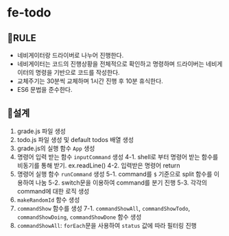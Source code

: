 # fe-todo

## 📌RULE

- 네비게이터랑 드라이버로 나누어 진행한다.
- 네비게이터는 코드의 진행상황을 전체적으로 확인하고 명령하며 드라이버는 네비게이터의 명령을 기반으로 코드를 작성한다.
- 교체주기는 30분씩 교체하며 1시간 진행 후 10분 휴식한다.
- ES6 문법을 준수한다.

## 📌설계

1. grade.js 파일 생성
2. todo.js 파일 생성 및 default todos 배열 생성
3. grade.js의 실행 함수 `App` 생성
4. 명령어 입력 받는 함수 `inputCommand` 생성
   4-1. shell로 부터 명령어 받는 함수를 비동기를 통해 받기. ex.readLine()
   4-2. 입력받은 명령어 return
5. 명령어 실행 함수 `runCommand` 생성
   5-1. command를 `$` 기준으로 split 함수를 이용하여 나눔
   5-2. switch문을 이용하여 command를 분기 진행
   5-3. 각각의 command에 대한 로직 생성
6. `makeRandomId` 함수 생성
7. `commandShow` 함수를 생성
   7-1. `commandShowAll`, `commandShowTodo`, `commandShowDoing`, `commandShowDone` 함수 생성
8. `commandShowAll`: `forEach`문을 사용하여 `status` 값에 따라 필터링 진행
